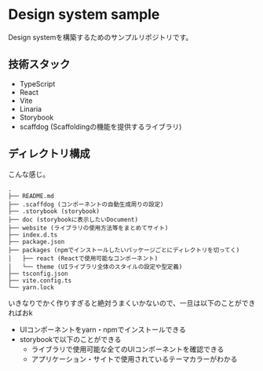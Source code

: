 # Design system sample
Design systemを構築するためのサンプルリポジトリです。

## 技術スタック
* TypeScript
* React
* Vite
* Linaria
* Storybook
* scaffdog (Scaffoldingの機能を提供するライブラリ)

## ディレクトリ構成
こんな感じ。   

```
.
├── README.md
├── .scaffdog (コンポーネントの自動生成周りの設定)
├── .storybook (storybook)
├── doc (storybookに表示したいDocument)
├── website (ライブラリの使用方法等をまとめてサイト)
├── index.d.ts
├── package.json
├── packages (npmでインストールしたいパッケージごとにディレクトリを切ってく)
│   ├── react (Reactで使用可能なコンポーネント)
│   └── theme (UIライブラリ全体のスタイルの設定や型定義)
├── tsconfig.json
├── vite.config.ts
└── yarn.lock
```

いきなりでかく作りすぎると絶対うまくいかないので、一旦は以下のことができればおk

* UIコンポーネントをyarn・npmでインストールできる
* storybookで以下のことができる
  * ライブラリで使用可能な全てのUIコンポーネントを確認できる
  * アプリケーション・サイトで使用されているテーマカラーがわかる
